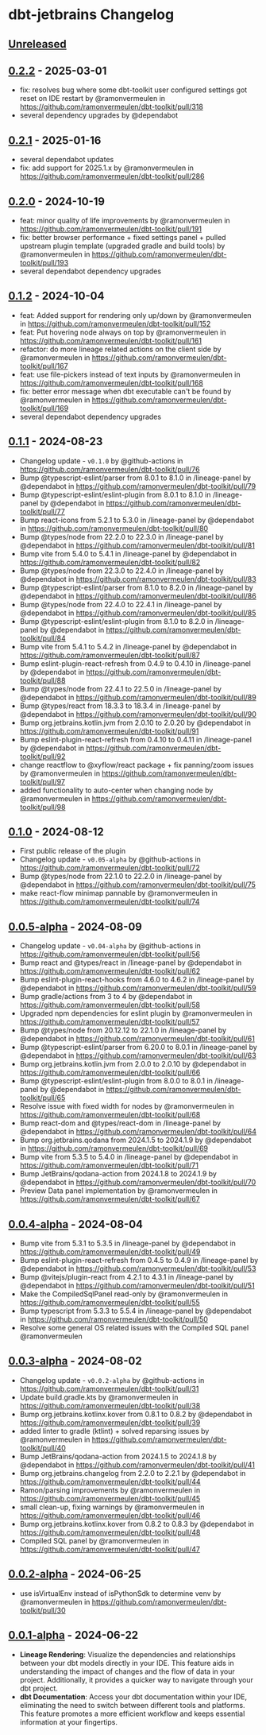 <!-- Keep a Changelog guide -> https://keepachangelog.com -->

# dbt-jetbrains Changelog

## [Unreleased]

## [0.2.2] - 2025-03-01

- fix: resolves bug where some dbt-toolkit user configured settings got reset on IDE restart by @ramonvermeulen in https://github.com/ramonvermeulen/dbt-toolkit/pull/318
- several dependency upgrades by @dependabot

## [0.2.1] - 2025-01-16

- several dependabot updates
- fix: add support for 2025.1.x by @ramonvermeulen in https://github.com/ramonvermeulen/dbt-toolkit/pull/286

## [0.2.0] - 2024-10-19

- feat: minor quality of life improvements by @ramonvermeulen in https://github.com/ramonvermeulen/dbt-toolkit/pull/191
- fix: better browser performance + fixed settings panel + pulled upstream plugin template (upgraded gradle and build tools) by @ramonvermeulen in https://github.com/ramonvermeulen/dbt-toolkit/pull/193
- several dependabot dependency upgrades

## [0.1.2] - 2024-10-04

- feat: Added support for rendering only up/down by @ramonvermeulen in https://github.com/ramonvermeulen/dbt-toolkit/pull/152
- feat: Put hovering node always on top by @ramonvermeulen in https://github.com/ramonvermeulen/dbt-toolkit/pull/161
- refactor: do more lineage related actions on the client side by @ramonvermeulen in https://github.com/ramonvermeulen/dbt-toolkit/pull/167
- feat: use file-pickers instead of text inputs by @ramonvermeulen in https://github.com/ramonvermeulen/dbt-toolkit/pull/168
- fix: better error message when dbt executable can't be found by @ramonvermeulen in https://github.com/ramonvermeulen/dbt-toolkit/pull/169
- several dependabot dependency upgrades

## [0.1.1] - 2024-08-23

- Changelog update - `v0.1.0` by @github-actions in https://github.com/ramonvermeulen/dbt-toolkit/pull/76
- Bump @typescript-eslint/parser from 8.0.1 to 8.1.0 in /lineage-panel by @dependabot in https://github.com/ramonvermeulen/dbt-toolkit/pull/79
- Bump @typescript-eslint/eslint-plugin from 8.0.1 to 8.1.0 in /lineage-panel by @dependabot in https://github.com/ramonvermeulen/dbt-toolkit/pull/77
- Bump react-icons from 5.2.1 to 5.3.0 in /lineage-panel by @dependabot in https://github.com/ramonvermeulen/dbt-toolkit/pull/80
- Bump @types/node from 22.2.0 to 22.3.0 in /lineage-panel by @dependabot in https://github.com/ramonvermeulen/dbt-toolkit/pull/81
- Bump vite from 5.4.0 to 5.4.1 in /lineage-panel by @dependabot in https://github.com/ramonvermeulen/dbt-toolkit/pull/82
- Bump @types/node from 22.3.0 to 22.4.0 in /lineage-panel by @dependabot in https://github.com/ramonvermeulen/dbt-toolkit/pull/83
- Bump @typescript-eslint/parser from 8.1.0 to 8.2.0 in /lineage-panel by @dependabot in https://github.com/ramonvermeulen/dbt-toolkit/pull/86
- Bump @types/node from 22.4.0 to 22.4.1 in /lineage-panel by @dependabot in https://github.com/ramonvermeulen/dbt-toolkit/pull/85
- Bump @typescript-eslint/eslint-plugin from 8.1.0 to 8.2.0 in /lineage-panel by @dependabot in https://github.com/ramonvermeulen/dbt-toolkit/pull/84
- Bump vite from 5.4.1 to 5.4.2 in /lineage-panel by @dependabot in https://github.com/ramonvermeulen/dbt-toolkit/pull/87
- Bump eslint-plugin-react-refresh from 0.4.9 to 0.4.10 in /lineage-panel by @dependabot in https://github.com/ramonvermeulen/dbt-toolkit/pull/88
- Bump @types/node from 22.4.1 to 22.5.0 in /lineage-panel by @dependabot in https://github.com/ramonvermeulen/dbt-toolkit/pull/89
- Bump @types/react from 18.3.3 to 18.3.4 in /lineage-panel by @dependabot in https://github.com/ramonvermeulen/dbt-toolkit/pull/90
- Bump org.jetbrains.kotlin.jvm from 2.0.10 to 2.0.20 by @dependabot in https://github.com/ramonvermeulen/dbt-toolkit/pull/91
- Bump eslint-plugin-react-refresh from 0.4.10 to 0.4.11 in /lineage-panel by @dependabot in https://github.com/ramonvermeulen/dbt-toolkit/pull/92
- change reactflow to @xyflow/react package + fix panning/zoom issues by @ramonvermeulen in https://github.com/ramonvermeulen/dbt-toolkit/pull/97
- added functionality to auto-center when changing node by @ramonvermeulen in https://github.com/ramonvermeulen/dbt-toolkit/pull/98

## [0.1.0] - 2024-08-12

- First public release of the plugin
- Changelog update - `v0.05-alpha` by @github-actions in https://github.com/ramonvermeulen/dbt-toolkit/pull/72
- Bump @types/node from 22.1.0 to 22.2.0 in /lineage-panel by @dependabot in https://github.com/ramonvermeulen/dbt-toolkit/pull/75
- make react-flow minimap pannable by @ramonvermeulen in https://github.com/ramonvermeulen/dbt-toolkit/pull/74

## [0.0.5-alpha] - 2024-08-09

- Changelog update - `v0.04-alpha` by @github-actions in https://github.com/ramonvermeulen/dbt-toolkit/pull/56
- Bump react and @types/react in /lineage-panel by @dependabot in https://github.com/ramonvermeulen/dbt-toolkit/pull/62
- Bump eslint-plugin-react-hooks from 4.6.0 to 4.6.2 in /lineage-panel by @dependabot in https://github.com/ramonvermeulen/dbt-toolkit/pull/59
- Bump gradle/actions from 3 to 4 by @dependabot in https://github.com/ramonvermeulen/dbt-toolkit/pull/58
- Upgraded npm dependencies for eslint plugin by @ramonvermeulen in https://github.com/ramonvermeulen/dbt-toolkit/pull/57
- Bump @types/node from 20.12.12 to 22.1.0 in /lineage-panel by @dependabot in https://github.com/ramonvermeulen/dbt-toolkit/pull/61
- Bump @typescript-eslint/parser from 6.20.0 to 8.0.1 in /lineage-panel by @dependabot in https://github.com/ramonvermeulen/dbt-toolkit/pull/63
- Bump org.jetbrains.kotlin.jvm from 2.0.0 to 2.0.10 by @dependabot in https://github.com/ramonvermeulen/dbt-toolkit/pull/66
- Bump @typescript-eslint/eslint-plugin from 8.0.0 to 8.0.1 in /lineage-panel by @dependabot in https://github.com/ramonvermeulen/dbt-toolkit/pull/65
- Resolve issue with fixed width for nodes by @ramonvermeulen in https://github.com/ramonvermeulen/dbt-toolkit/pull/68
- Bump react-dom and @types/react-dom in /lineage-panel by @dependabot in https://github.com/ramonvermeulen/dbt-toolkit/pull/64
- Bump org.jetbrains.qodana from 2024.1.5 to 2024.1.9 by @dependabot in https://github.com/ramonvermeulen/dbt-toolkit/pull/69
- Bump vite from 5.3.5 to 5.4.0 in /lineage-panel by @dependabot in https://github.com/ramonvermeulen/dbt-toolkit/pull/71
- Bump JetBrains/qodana-action from 2024.1.8 to 2024.1.9 by @dependabot in https://github.com/ramonvermeulen/dbt-toolkit/pull/70
- Preview Data panel implementation by @ramonvermeulen in https://github.com/ramonvermeulen/dbt-toolkit/pull/67

## [0.0.4-alpha] - 2024-08-04

- Bump vite from 5.3.1 to 5.3.5 in /lineage-panel by @dependabot in https://github.com/ramonvermeulen/dbt-toolkit/pull/49
- Bump eslint-plugin-react-refresh from 0.4.5 to 0.4.9 in /lineage-panel by @dependabot in https://github.com/ramonvermeulen/dbt-toolkit/pull/53
- Bump @vitejs/plugin-react from 4.2.1 to 4.3.1 in /lineage-panel by @dependabot in https://github.com/ramonvermeulen/dbt-toolkit/pull/51
- Make the CompiledSqlPanel read-only by @ramonvermeulen in https://github.com/ramonvermeulen/dbt-toolkit/pull/55
- Bump typescript from 5.3.3 to 5.5.4 in /lineage-panel by @dependabot in https://github.com/ramonvermeulen/dbt-toolkit/pull/50
- Resolve some general OS related issues with the Compiled SQL panel @ramonvermeulen

## [0.0.3-alpha] - 2024-08-02

- Changelog update - `v0.0.2-alpha` by @github-actions in https://github.com/ramonvermeulen/dbt-toolkit/pull/31
- Update build.gradle.kts by @ramonvermeulen in https://github.com/ramonvermeulen/dbt-toolkit/pull/38
- Bump org.jetbrains.kotlinx.kover from 0.8.1 to 0.8.2 by @dependabot in https://github.com/ramonvermeulen/dbt-toolkit/pull/39
- added linter to gradle (ktlint) + solved reparsing issues by @ramonvermeulen in https://github.com/ramonvermeulen/dbt-toolkit/pull/40
- Bump JetBrains/qodana-action from 2024.1.5 to 2024.1.8 by @dependabot in https://github.com/ramonvermeulen/dbt-toolkit/pull/41
- Bump org.jetbrains.changelog from 2.2.0 to 2.2.1 by @dependabot in https://github.com/ramonvermeulen/dbt-toolkit/pull/44
- Ramon/parsing improvements by @ramonvermeulen in https://github.com/ramonvermeulen/dbt-toolkit/pull/45
- small clean-up, fixing warnings by @ramonvermeulen in https://github.com/ramonvermeulen/dbt-toolkit/pull/46
- Bump org.jetbrains.kotlinx.kover from 0.8.2 to 0.8.3 by @dependabot in https://github.com/ramonvermeulen/dbt-toolkit/pull/48
- Compiled SQL panel by @ramonvermeulen in https://github.com/ramonvermeulen/dbt-toolkit/pull/47

## [0.0.2-alpha] - 2024-06-25

- use isVirtualEnv instead of isPythonSdk to determine venv by @ramonvermeulen in https://github.com/ramonvermeulen/dbt-toolkit/pull/30

## [0.0.1-alpha] - 2024-06-22

- **Lineage Rendering**: Visualize the dependencies and relationships between your dbt models directly in your IDE. This feature aids in understanding the impact of changes and the flow of data in your project. Additionally, it provides a quicker way to navigate through your dbt project.  
- **dbt Documentation**: Access your dbt documentation within your IDE, eliminating the need to switch between different tools and platforms. This feature promotes a more efficient workflow and keeps essential information at your fingertips.

[Unreleased]: https://github.com/ramonvermeulen/dbt-toolkit/compare/v0.2.2...HEAD
[0.2.2]: https://github.com/ramonvermeulen/dbt-toolkit/compare/v0.2.1...v0.2.2
[0.2.1]: https://github.com/ramonvermeulen/dbt-toolkit/compare/v0.2.0...v0.2.1
[0.2.0]: https://github.com/ramonvermeulen/dbt-toolkit/compare/v0.1.2...v0.2.0
[0.1.2]: https://github.com/ramonvermeulen/dbt-toolkit/compare/v0.1.1...v0.1.2
[0.1.1]: https://github.com/ramonvermeulen/dbt-toolkit/compare/v0.1.0...v0.1.1
[0.1.0]: https://github.com/ramonvermeulen/dbt-toolkit/compare/v0.0.5-alpha...v0.1.0
[0.0.5-alpha]: https://github.com/ramonvermeulen/dbt-toolkit/compare/v0.0.4-alpha...v0.0.5-alpha
[0.0.4-alpha]: https://github.com/ramonvermeulen/dbt-toolkit/compare/v0.0.3-alpha...v0.0.4-alpha
[0.0.3-alpha]: https://github.com/ramonvermeulen/dbt-toolkit/compare/v0.0.2-alpha...v0.0.3-alpha
[0.0.2-alpha]: https://github.com/ramonvermeulen/dbt-toolkit/compare/v0.0.1-alpha...v0.0.2-alpha
[0.0.1-alpha]: https://github.com/ramonvermeulen/dbt-toolkit/commits/v0.0.1-alpha
